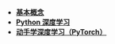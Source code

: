 - [**基本概念**](deep_learning/basic_concepts/readme.md)
- [**Python 深度学习**](deep_learning/python_deep_learning/readme.md)
- [**动手学深度学习（PyTorch）**](deep_learning/dive_into_deep_learning/readme.md)